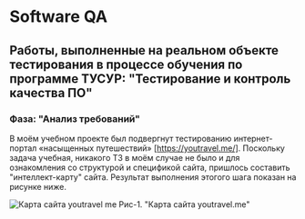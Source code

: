 # Software QA

## Работы, выполненные на реальном объекте тестирования в процессе обучения по программе ТУСУР: "Тестирование и контроль качества ПО"


### Фаза: "Анализ требований"

В моём учебном проекте был подвергнут тестированию интернет-портал «насыщенных путешествий» [https://youtravel.me/].
Поскольку задача учебная, никакого ТЗ в моём случае не было и для ознакомления со структурой и спецификой сайта, пришлось составить "интеллект-карту" сайта.
Результат выполнения этогого шага показан на рисунке ниже.

![Карта сайта youtravel me](https://github.com/tsf-soft/SoftwareQA/assets/6228605/a9130311-1c92-4bbb-8547-e63320ddc9b5)
Рис-1. "Карта сайта youtravel.me"
